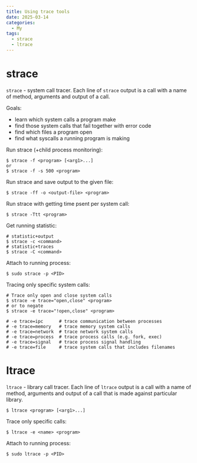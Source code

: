 ```yaml
---
title: Using trace tools
date: 2025-03-14
categories:
  - My
tags:
  - strace
  - ltrace
---
```


# strace

`strace` - system call tracer. Each line of `strace` output is a call with a name of method, arguments and output of a call.

Goals:
* learn which system calls a program make
* find those system calls that fail together with error code
* find which files a program open
* find what syscalls a running program is making

Run strace (+child process monitoring):
```shell
$ strace -f <program> [<arg1>...]
or
$ strace -f -s 500 <program>
```

Run strace and save output to the given file:
```shell
$ strace -ff -o <output-file> <program>
```

Run strace with getting time psent per system call:
```shell
$ strace -Ttt <program>
```

Get running statistic:
```shell
# statistic+output
$ strace -c <command>
# statistic+traces
$ strace -C <command>
```

Attach to running process:
```shell
$ sudo strace -p <PID>
```

Tracing only specific system calls:
```shell
# Trace only open and close system calls
$ strace -e trace="open,close" <program>
# or to negate
$ strace -e trace="!open,close" <program>

# -e trace=ipc      # trace communication between processes
# -e trace=memory   # trace memory system calls
# -e trace=network  # trace network system calls
# -e trace=process  # trace process calls (e.g. fork, exec)
# -e trace=signal   # trace process signal handling
# -e trace=file     # trace system calls that includes filenames
```

# ltrace

`ltrace` - library call tracer. Each line of `ltrace` output is a call with a name of method, arguments and output of a call that is made against particular library.

```shell
$ ltrace <program> [<arg1>...]
```

Trace only specific calls:
```shell
$ ltrace -e <name> <program>
```
  
  Attach to running process:
```shell
$ sudo ltrace -p <PID>
```